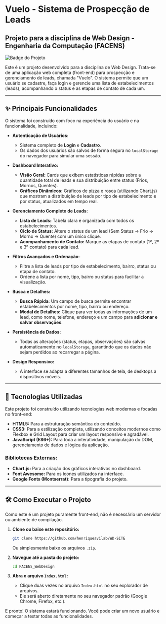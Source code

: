 # Vuelo - Sistema de Prospecção de Leads
## Projeto para a disciplina de Web Design - Engenharia da Computação (FACENS)

![Badge do Projeto](https://img.shields.io/badge/Projeto-FACENS%20Web%20Design-9370DB)

Este é um projeto desenvolvido para a disciplina de Web Design. Trata-se de uma aplicação web completa (front-end) para prospecção e gerenciamento de leads, chamada "Vuelo". O sistema permite que um usuário se cadastre, faça login e gerencie uma lista de estabelecimentos (leads), acompanhando o status e as etapas de contato de cada um.

---

## ✨ Principais Funcionalidades

O sistema foi construído com foco na experiência do usuário e na funcionalidade, incluindo:

* **Autenticação de Usuários:**
    * Sistema completo de **Login** e **Cadastro**.
    * Os dados dos usuários são salvos de forma segura no `localStorage` do navegador para simular uma sessão.

* **Dashboard Interativo:**
    * **Visão Geral:** Cards que exibem estatísticas rápidas sobre a quantidade total de leads e sua distribuição entre status (Frios, Mornos, Quentes).
    * **Gráficos Dinâmicos:** Gráficos de pizza e rosca (utilizando Chart.js) que mostram a distribuição de leads por tipo de estabelecimento e por status, atualizados em tempo real.

* **Gerenciamento Completo de Leads:**
    * **Lista de Leads:** Tabela clara e organizada com todos os estabelecimentos.
    * **Ciclo de Status:** Altere o status de um lead (Sem Status → Frio → Morno → Quente) com um único clique.
    * **Acompanhamento de Contato:** Marque as etapas de contato (1º, 2º e 3º contato) para cada lead.

* **Filtros Avançados e Ordenação:**
    * Filtre a lista de leads por tipo de estabelecimento, bairro, status ou etapa de contato.
    * Ordene a lista por nome, tipo, bairro ou status para facilitar a visualização.

* **Busca e Detalhes:**
    * **Busca Rápida:** Um campo de busca permite encontrar estabelecimentos por nome, tipo, bairro ou endereço.
    * **Modal de Detalhes:** Clique para ver todas as informações de um lead, como nome, telefone, endereço e um campo para **adicionar e salvar observações**.

* **Persistência de Dados:**
    * Todas as alterações (status, etapas, observações) são salvas automaticamente no `localStorage`, garantindo que os dados não sejam perdidos ao recarregar a página.

* **Design Responsivo:**
    * A interface se adapta a diferentes tamanhos de tela, de desktops a dispositivos móveis.

---

## 🚀 Tecnologias Utilizadas

Este projeto foi construído utilizando tecnologias web modernas e focadas no front-end:

* **HTML5:** Para a estruturação semântica do conteúdo.
* **CSS3:** Para a estilização completa, utilizando conceitos modernos como Flexbox e Grid Layout para criar um layout responsivo e agradável.
* **JavaScript (ES6+):** Para toda a interatividade, manipulação do DOM, gerenciamento de dados e lógica da aplicação.

### Bibliotecas Externas:

* **Chart.js:** Para a criação dos gráficos interativos no dashboard.
* **Font Awesome:** Para os ícones utilizados na interface.
* **Google Fonts (Montserrat):** Para a tipografia do projeto.

---

## 🛠️ Como Executar o Projeto

Como este é um projeto puramente front-end, não é necessário um servidor ou ambiente de compilação.

1.  **Clone ou baixe este repositório:**
    ```bash
    git clone https://github.com/henriqueavilab/WD-SITE
    ```
    Ou simplesmente baixe os arquivos `.zip`.

2.  **Navegue até a pasta do projeto:**
    ```bash
    cd FACENS_WebDesign
    ```

3.  **Abra o arquivo `Index.html`:**
    * Clique duas vezes no arquivo `Index.html` no seu explorador de arquivos.
    * Ele será aberto diretamente no seu navegador padrão (Google Chrome, Firefox, etc.).

E pronto! O sistema estará funcionando. Você pode criar um novo usuário e começar a testar todas as funcionalidades.
